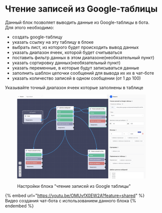 # Чтение записей из Google-таблицы

Данный блок позволяет выводить данные из Google-таблицы в бота. Для этого необходимо:

* создать google-таблицу&#x20;
* указать ссылку на эту таблицу в блоке
* выбрать лист, из которого будет происходить вывод данных
* указать диапазон ячеек, которой будет считываться
* поставить фильтр данных в этом диапазоне(необязательный пункт)
* указать сортировку данных(необязательный пункт)
* указать переменные, в которые будут записываться данные
* заполнить шаблон цепочки сообщений для вывода их их в чат-боте
* указать количество записей в одном сообщении  (от 1 до 100)

Указывайте точный диапазон ячеек которые заполнены в таблице

<figure><img src="../../../../.gitbook/assets/Снимок экрана 2024-06-19 в 12.39.35 (1).png" alt=""><figcaption><p>Настройки блока "чтение записей из Google таблицы"</p></figcaption></figure>



{% embed url="https://youtu.be/OMUvfX0EW2A?feature=shared" %}
Видео создания чат-бота с использованием данного блока
{% endembed %}
